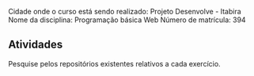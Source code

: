 Cidade onde o curso está sendo realizado: Projeto Desenvolve - Itabira
Nome da disciplina: Programação básica Web
Número de matrícula: 394

## Atividades

Pesquise pelos repositórios existentes relativos a cada exercício.
